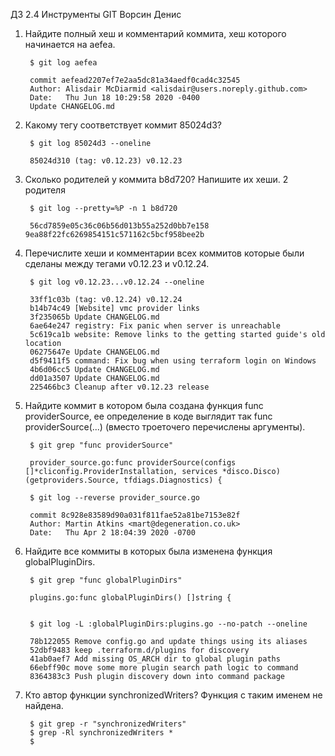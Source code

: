 ДЗ 2.4 Инструменты GIT Ворсин Денис


1. Найдите полный хеш и комментарий коммита, хеш которого начинается на aefea.


	    $ git log aefea
	
	    commit aefead2207ef7e2aa5dc81a34aedf0cad4c32545
	    Author: Alisdair McDiarmid <alisdair@users.noreply.github.com>
	    Date:   Thu Jun 18 10:29:58 2020 -0400
	    Update CHANGELOG.md


2. Какому тегу соответствует коммит 85024d3?
   

	    $ git log 85024d3 --oneline
	
	    85024d310 (tag: v0.12.23) v0.12.23



3. Сколько родителей у коммита b8d720? Напишите их хеши.
    2 родителя
      

	    $ git log --pretty=%P -n 1 b8d720
	
	    56cd7859e05c36c06b56d013b55a252d0bb7e158 9ea88f22fc6269854151c571162c5bcf958bee2b


4. Перечислите хеши и комментарии всех коммитов которые были сделаны между тегами v0.12.23 и v0.12.24.


	    $ git log v0.12.23...v0.12.24 --oneline
	
	    33ff1c03b (tag: v0.12.24) v0.12.24
	    b14b74c49 [Website] vmc provider links
	    3f235065b Update CHANGELOG.md
	    6ae64e247 registry: Fix panic when server is unreachable
	    5c619ca1b website: Remove links to the getting started guide's old location
	    06275647e Update CHANGELOG.md
	    d5f9411f5 command: Fix bug when using terraform login on Windows
	    4b6d06cc5 Update CHANGELOG.md
	    dd01a3507 Update CHANGELOG.md
	    225466bc3 Cleanup after v0.12.23 release


5. Найдите коммит в котором была создана функция func providerSource, ее определение в коде выглядит так func providerSource(...) (вместо троеточего перечислены аргументы).


	    $ git grep "func providerSource"
	 
	    provider_source.go:func providerSource(configs []*cliconfig.ProviderInstallation, services *disco.Disco) (getproviders.Source, tfdiags.Diagnostics) {
	
	    $ git log --reverse provider_source.go 
	
	    commit 8c928e83589d90a031f811fae52a81be7153e82f
	    Author: Martin Atkins <mart@degeneration.co.uk>
	    Date:   Thu Apr 2 18:04:39 2020 -0700



6. Найдите все коммиты в которых была изменена функция globalPluginDirs.


	    $ git grep "func globalPluginDirs"
	
	    plugins.go:func globalPluginDirs() []string {
	
		
	    $ git log -L :globalPluginDirs:plugins.go --no-patch --oneline
	
	    78b122055 Remove config.go and update things using its aliases
	    52dbf9483 keep .terraform.d/plugins for discovery
	    41ab0aef7 Add missing OS_ARCH dir to global plugin paths
	    66ebff90c move some more plugin search path logic to command
	    8364383c3 Push plugin discovery down into command package
	


7. Кто автор функции synchronizedWriters?
    Функция с таким именем не найдена. 


	    $ git grep -r "synchronizedWriters"
	    $ grep -Rl synchronizedWriters *
	    $ 
